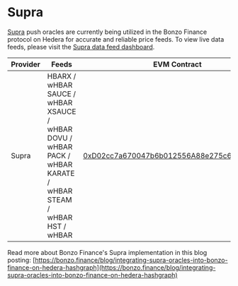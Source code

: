# Supra

[Supra](https://docs.supra.com/docs/data-feeds/decentralized/networks) push oracles are currently being utilized in the Bonzo Finance protocol on Hedera for accurate and reliable price feeds. To view live data feeds, please visit the [Supra data feed dashboard](https://supra.com/data).

<table><thead><tr><th width="106">Provider</th><th width="176">Feeds</th><th>EVM Contract</th></tr></thead><tbody><tr><td>Supra</td><td>HBARX / wHBAR<br>SAUCE / wHBAR<br>XSAUCE / wHBAR<br>DOVU / wHBAR<br>PACK / wHBAR<br>KARATE / wHBAR<br>STEAM / wHBAR<br>HST / wHBAR</td><td><a href="https://hashscan.io/mainnet/contract/0.0.4322850">0xD02cc7a670047b6b012556A88e275c685d25e0c9</a></td></tr></tbody></table>

Read more about Bonzo Finance's Supra implementation in this blog posting: [https://bonzo.finance/blog/integrating-supra-oracles-into-bonzo-finance-on-hedera-hashgraph](https://bonzo.finance/blog/integrating-supra-oracles-into-bonzo-finance-on-hedera-hashgraph)
